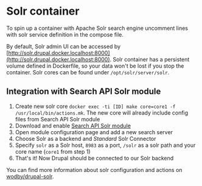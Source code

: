 # Solr container

To spin up a container with Apache Solr search engine uncomment lines with solr service definition in the compose file.  

By default, Solr admin UI can be accessed by [http://solr.drupal.docker.localhost:8000](http://solr.drupal.docker.localhost:8000). Solr container has a persistent volume defined in Dockerfile, so your data won't be lost if you stop the container. Solr cores can be found under `/opt/solr/server/solr`.

## Integration with Search API Solr module

1. Create new solr core `docker exec -ti [ID] make core=core1 -f /usr/local/bin/actions.mk`. The new core will already include config files from Search API Solr module
2. Download and enable [Search API Solr module](https://www.drupal.org/project/search_api_solr)
3. Open module configuration page and add a new search server
4. Choose Solr as a backend and _Standard_ Solr Connector
5. Specify `solr` as a Solr host, `8983` as a port, `/solr` as a solr path and your core name (`core1` from step 1)
6. That's it! Now Drupal should be connected to our Solr backend 

You can find more information about solr configuration and actions on [wodby/drupal-solr](https://github.com/wodby/drupal-solr).